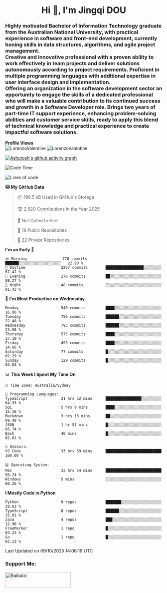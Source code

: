 <h1 align="center">Hi 👋, I'm Jingqi DOU</h1>
<h3 align="left">
Highly motivated Bachelor of Information Technology graduate from the Australian National University, with practical experience in software and front-end development, currently honing skills in data structures, algorithms, and agile project management. <br>
Creative and innovative professional with a proven ability to work effectively in team projects and deliver solutions autonomously according to project requirements. Proficient in multiple programming languages with additional expertise in user interface design and implementation. <br>
Offering an organization in the software development sector an opportunity to engage the skills of a dedicated professional who will make a valuable contribution to its continued success and growth in a Software Developer role. Brings two years of part-time IT support experience, enhancing problem-solving abilities and customer service skills, ready to apply this blend of technical knowledge and practical experience to create impactful software solutions. 
</h3>

**Profile Views**<br>
<img src="https://count.getloli.com/@LorenzoValentine?name=LorenzoValentine&theme=asoul&padding=7&offset=0&align=center&scale=2&pixelated=1&darkmode=auto&prefix=020315" alt="LorenzoValentine" theme="rule34" />
<img src="https://count.getloli.com/@LorenzoValentine?name=LorenzoValentine&theme=food&padding=7&offset=0&align=center&scale=2&pixelated=1&darkmode=auto&prefix=020315" alt="LorenzoValentine" theme="rule34" />

[![Ashutosh's github activity graph](https://github-readme-activity-graph.vercel.app/graph?username=LorenzoValentine)](https://github.com/ashutosh00710/github-readme-activity-graph)

<!--START_SECTION:waka-->
![Code Time](http://img.shields.io/badge/Code%20Time-2%2C470%20hrs%2026%20mins-blue)

![Lines of code](https://img.shields.io/badge/From%20Hello%20World%20I%27ve%20Written-815.8%20thousand%20lines%20of%20code-blue)

**🐱 My GitHub Data** 

> 📦 196.5 kB Used in GitHub's Storage 
 > 
> 🏆 2,920 Contributions in the Year 2025
 > 
> 🚫 Not Opted to Hire
 > 
> 📜 18 Public Repositories 
 > 
> 🔑 22 Private Repositories 
 > 
**I'm an Early 🐤** 

```text
🌞 Morning                770 commits         ██████░░░░░░░░░░░░░░░░░░░   22.90 % 
🌆 Daytime                2267 commits        █████████████████░░░░░░░░   67.41 % 
🌃 Evening                278 commits         ██░░░░░░░░░░░░░░░░░░░░░░░   08.27 % 
🌙 Night                  48 commits          ░░░░░░░░░░░░░░░░░░░░░░░░░   01.43 % 
```
📅 **I'm Most Productive on Wednesday** 

```text
Monday                   540 commits         ████░░░░░░░░░░░░░░░░░░░░░   16.06 % 
Tuesday                  756 commits         ██████░░░░░░░░░░░░░░░░░░░   22.48 % 
Wednesday                793 commits         ██████░░░░░░░░░░░░░░░░░░░   23.58 % 
Thursday                 575 commits         ████░░░░░░░░░░░░░░░░░░░░░   17.10 % 
Friday                   493 commits         ████░░░░░░░░░░░░░░░░░░░░░   14.66 % 
Saturday                 77 commits          █░░░░░░░░░░░░░░░░░░░░░░░░   02.29 % 
Sunday                   129 commits         █░░░░░░░░░░░░░░░░░░░░░░░░   03.84 % 
```


📊 **This Week I Spent My Time On** 

```text
🕑︎ Time Zone: Australia/Sydney

💬 Programming Languages: 
TypeScript               21 hrs 52 mins      ████████████████░░░░░░░░░   64.33 % 
SQL                      5 hrs 9 mins        ████░░░░░░░░░░░░░░░░░░░░░   15.16 % 
Markdown                 3 hrs 13 mins       ██░░░░░░░░░░░░░░░░░░░░░░░   09.48 % 
JSON                     1 hr 57 mins        █░░░░░░░░░░░░░░░░░░░░░░░░   05.74 % 
Bash                     40 mins             █░░░░░░░░░░░░░░░░░░░░░░░░   02.01 % 

🔥 Editors: 
VS Code                  33 hrs 59 mins      █████████████████████████   100.00 % 

💻 Operating System: 
Mac                      33 hrs 54 mins      █████████████████████████   99.74 % 
Windows                  5 mins              ░░░░░░░░░░░░░░░░░░░░░░░░░   00.26 % 
```

**I Mostly Code in Python** 

```text
Python                   9 repos             ███████░░░░░░░░░░░░░░░░░░   29.03 % 
TypeScript               8 repos             ██████░░░░░░░░░░░░░░░░░░░   25.81 % 
Java                     4 repos             ███░░░░░░░░░░░░░░░░░░░░░░   12.90 % 
FreeMarker               1 repo              █░░░░░░░░░░░░░░░░░░░░░░░░   03.23 % 
Go                       1 repo              █░░░░░░░░░░░░░░░░░░░░░░░░   03.23 % 
```




 Last Updated on 09/10/2025 14:06:19 UTC
<!--END_SECTION:waka-->

<!-- [![willianrod's wakatime stats](https://github-readme-stats.vercel.app/api/wakatime?username=lorenzoval2050)](https://github.com/anuraghazra/github-readme-stats) -->


<h3 align="left">Support Me:</h3>
<p><a href="https://www.buymeacoffee.com/Baibaizi"> <img align="left" src="https://cdn.buymeacoffee.com/buttons/v2/default-yellow.png" height="50" width="210" alt="Baibaizi" /></a></p><br><br>
